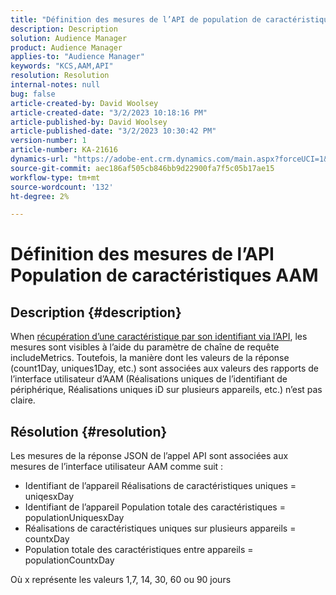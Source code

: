 ```yaml
---
title: "Définition des mesures de l’API de population de caractéristiques AAM"
description: Description
solution: Audience Manager
product: Audience Manager
applies-to: "Audience Manager"
keywords: "KCS,AAM,API"
resolution: Resolution
internal-notes: null
bug: false
article-created-by: David Woolsey
article-created-date: "3/2/2023 10:18:16 PM"
article-published-by: David Woolsey
article-published-date: "3/2/2023 10:30:42 PM"
version-number: 1
article-number: KA-21616
dynamics-url: "https://adobe-ent.crm.dynamics.com/main.aspx?forceUCI=1&pagetype=entityrecord&etn=knowledgearticle&id=85960b1a-48b9-ed11-83fe-6045bd006d92"
source-git-commit: aec186af505cb846bb9d22900fa7f5c05b17ae15
workflow-type: tm+mt
source-wordcount: '132'
ht-degree: 2%

---
```


# Définition des mesures de l’API Population de caractéristiques AAM

## Description {#description}

When [récupération d’une caractéristique par son identifiant via l’API](https://bank.demdex.com/portal/swagger/index.html#/Traits%20API/get_traits__sid_), les mesures sont visibles à l’aide du paramètre de chaîne de requête includeMetrics. Toutefois, la manière dont les valeurs de la réponse (count1Day, uniques1Day, etc.) sont associées aux valeurs des rapports de l’interface utilisateur d’AAM (Réalisations uniques de l’identifiant de périphérique, Réalisations uniques iD sur plusieurs appareils, etc.) n’est pas claire. 

## Résolution {#resolution}


Les mesures de la réponse JSON de l’appel API sont associées aux mesures de l’interface utilisateur AAM comme suit :

- Identifiant de l’appareil Réalisations de caractéristiques uniques = uniqesxDay
- Identifiant de l’appareil Population totale des caractéristiques = populationUniquesxDay
- Réalisations de caractéristiques uniques sur plusieurs appareils = countxDay
- Population totale des caractéristiques entre appareils = populationCountxDay


Où x représente les valeurs 1,7, 14, 30, 60 ou 90 jours
